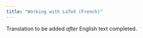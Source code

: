```yaml
---
title: "Working with LaTeX (French)"
---
```

Translation to be added _after_ English text completed.
